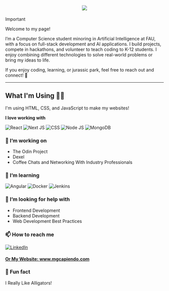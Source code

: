<h1 align="center">
    <img src="https://readme-typing-svg.herokuapp.com/?font=Righteous&size=35&center=true&vCenter=true&width=500&height=70&duration=4000&lines=Hey+There!+👋;I'm+Manuel+Capiendo+👓" />
</h1>

> [!IMPORTANT]
> Welcome to my page!
>
> I’m a Computer Science student minoring in Artificial Intelligence at FAU, with a focus on full-stack development and AI applications. I build projects, compete in hackathons, and volunteer to teach coding to K-12 students. I enjoy combining different technologies to solve real-world problems or bring my ideas to life.
> 
> If you enjoy coding, learning, or jurassic park, feel free to reach out and connect! 🦖

---


## What I'm Using 👨‍💻

I'm using HTML, CSS, and JavaScript to make my websites! 

**I love working with**

<div display="flex">
  <img src="https://img.shields.io/badge/react-%2320232a.svg?style=for-the-badge&logo=react&logoColor=%2361DAFB" alt="React"/>
  <img src="https://img.shields.io/badge/Next-black?style=for-the-badge&logo=next.js&logoColor=white" alt="Next JS"/>
  <img src="https://img.shields.io/badge/css3-%231572B6.svg?style=for-the-badge&logo=css3&logoColor=white" alt="CSS"/>
  <img src="https://img.shields.io/badge/node.js-339933?style=for-the-badge&logo=Node.js&logoColor=white" alt="Node JS"/>
  <img src="https://img.shields.io/badge/-MongoDB-13aa52?style=for-the-badge&logo=mongodb&logoColor=white" alt="MongoDB"/>
</div>

### 🔭 I’m working on

- The Odin Project
- Dexel
- Coffee Chats and Networking With Industry Professionals

### 🌱 I’m learning

<div display="flex">
  <img src="https://img.shields.io/badge/Angular-DD0031?style=for-the-badge&logo=angular&logoColor=white" alt="Angular"/>
  <img src="https://img.shields.io/badge/docker-257bd6?style=for-the-badge&logo=docker&logoColor=white" alt="Docker"/>
  <img src="https://img.shields.io/badge/Jenkins-D24939?style=for-the-badge&logo=Jenkins&logoColor=white" alt="Jenkins"/>
</div>

### 🤔 I’m looking for help with

- Frontend Development
- Backend Development
- Web Development Best Practices

### 📫 How to reach me

<div display="flex">
  <a href="https://www.linkedin.com/in/capiendo/">
    <img src="https://img.shields.io/badge/linkedin-%230077B5.svg?style=for-the-badge&logo=linkedin&logoColor=white" alt="LinkedIn"/>
</div>
    
#### Or My Website: www.mgcapiendo.com

### 🐊 Fun fact

I Really Like Alligators!
